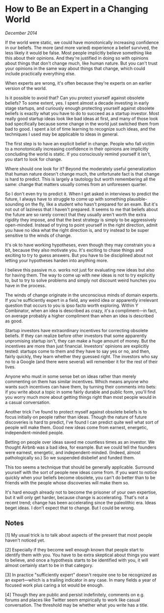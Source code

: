# How to Be an Expert in a Changing World

_December 2014_

If the world were static, we could have monotonically increasing confidence in our beliefs. The more (and more varied) experience a belief survived, the less likely it would be false. Most people implicitly believe something like this about their opinions. And they're justified in doing so with opinions about things that don't change much, like human nature. But you can't trust your opinions in the same way about things that change, which could include practically everything else.

When experts are wrong, it's often because they're experts on an earlier version of the world.

Is it possible to avoid that? Can you protect yourself against obsolete beliefs? To some extent, yes. I spent almost a decade investing in early stage startups, and curiously enough protecting yourself against obsolete beliefs is exactly what you have to do to succeed as a startup investor. Most really good startup ideas look like bad ideas at first, and many of those look bad specifically because some change in the world just switched them from bad to good. I spent a lot of time learning to recognize such ideas, and the techniques I used may be applicable to ideas in general.

The first step is to have an explicit belief in change. People who fall victim to a monotonically increasing confidence in their opinions are implicitly concluding the world is static. If you consciously remind yourself it isn't, you start to look for change.

Where should one look for it? Beyond the moderately useful generalization that human nature doesn't change much, the unfortunate fact is that change is hard to predict. This is largely a tautology but worth remembering all the same: change that matters usually comes from an unforeseen quarter.

So I don't even try to predict it. When I get asked in interviews to predict the future, I always have to struggle to come up with something plausible-sounding on the fly, like a student who hasn't prepared for an exam. But it's not out of laziness that I haven't prepared. It seems to me that beliefs about the future are so rarely correct that they usually aren't worth the extra rigidity they impose, and that the best strategy is simply to be aggressively open-minded. Instead of trying to point yourself in the right direction, admit you have no idea what the right direction is, and try instead to be super sensitive to the winds of change.

It's ok to have working hypotheses, even though they may constrain you a bit, because they also motivate you. It's exciting to chase things and exciting to try to guess answers. But you have to be disciplined about not letting your hypotheses harden into anything more.

I believe this passive m.o. works not just for evaluating new ideas but also for having them. The way to come up with new ideas is not to try explicitly to, but to try to solve problems and simply not discount weird hunches you have in the process.

The winds of change originate in the unconscious minds of domain experts. If you're sufficiently expert in a field, any weird idea or apparently irrelevant question that occurs to you is ipso facto worth exploring. Within Y Combinator, when an idea is described as crazy, it's a compliment—in fact, on average probably a higher compliment than when an idea is described as good.

Startup investors have extraordinary incentives for correcting obsolete beliefs. If they can realize before other investors that some apparently unpromising startup isn't, they can make a huge amount of money. But the incentives are more than just financial. Investors' opinions are explicitly tested: startups come to them and they have to say yes or no, and then, fairly quickly, they learn whether they guessed right. The investors who say no to a Google (and there were several) will remember it for the rest of their lives.

Anyone who must in some sense bet on ideas rather than merely commenting on them has similar incentives. Which means anyone who wants such incentives can have them, by turning their comments into bets: if you write about a topic in some fairly durable and public form, you'll find you worry much more about getting things right than most people would in a casual conversation.

Another trick I've found to protect myself against obsolete beliefs is to focus initially on people rather than ideas. Though the nature of future discoveries is hard to predict, I've found I can predict quite well what sort of people will make them. Good new ideas come from earnest, energetic, independent-minded people.

Betting on people over ideas saved me countless times as an investor. We thought Airbnb was a bad idea, for example. But we could tell the founders were earnest, energetic, and independent-minded. (Indeed, almost pathologically so.) So we suspended disbelief and funded them.

This too seems a technique that should be generally applicable. Surround yourself with the sort of people new ideas come from. If you want to notice quickly when your beliefs become obsolete, you can't do better than to be friends with the people whose discoveries will make them so.

It's hard enough already not to become the prisoner of your own expertise, but it will only get harder, because change is accelerating. That's not a recent trend; change has been accelerating since the paleolithic era. Ideas beget ideas. I don't expect that to change. But I could be wrong.

## Notes

[1] My usual trick is to talk about aspects of the present that most people haven't noticed yet.

[2] Especially if they become well enough known that people start to identify them with you. You have to be extra skeptical about things you want to believe, and once a hypothesis starts to be identified with you, it will almost certainly start to be in that category.

[3] In practice "sufficiently expert" doesn't require one to be recognized as an expert—which is a trailing indicator in any case. In many fields a year of focused work plus caring a lot would be enough.

[4] Though they are public and persist indefinitely, comments on e.g. forums and places like Twitter seem empirically to work like casual conversation. The threshold may be whether what you write has a title.
